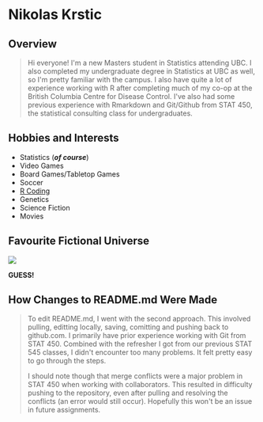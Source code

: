 # Nikolas Krstic

## Overview

> Hi everyone! I'm a new Masters student in Statistics attending UBC. I also
> completed my undergraduate degree in Statistics at UBC as well, so I'm pretty
> familiar with the campus. I also have quite a lot of experience working with R
> after completing much of my co-op at the British Columbia Centre for Disease
> Control. I've also had some previous experience with Rmarkdown and Git/Github
> from STAT 450, the statistical consulting class for undergraduates.


## Hobbies and Interests

* Statistics (***of course***)
* Video Games
* Board Games/Tabletop Games
* Soccer
* [R Coding][]
* Genetics
* Science Fiction
* Movies

[R Coding]: https://www.r-project.org/about.html  "R"


## Favourite Fictional Universe

![](https://i.imgur.com/Fpkz2Va.gif)

__**GUESS!**__

## How Changes to README.md Were Made

> To edit README.md, I went with the second approach. This involved pulling,
> editting locally, saving, comitting and pushing back to github.com. I primarily
> have prior experience working with Git from STAT 450. Combined with the
> refresher I got from our previous STAT 545 classes, I didn't encounter too many
> problems. It felt pretty easy to go through the steps.
>
> I should note though that merge conflicts were a major problem in STAT 450 when
> working with collaborators. This resulted in difficulty pushing to the
> repository, even after pulling and resolving the conflicts (an error would still
> occur). Hopefully this won't be an issue in future assignments.

